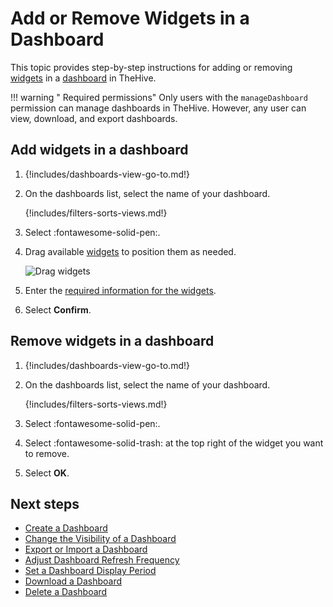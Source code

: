 # Add or Remove Widgets in a Dashboard

This topic provides step-by-step instructions for adding or removing [widgets](widgets-dashboards.md) in a [dashboard](about-dashboards.md) in TheHive.

!!! warning "<!-- md:version 5.4 --> Required permissions"
    Only users with the `manageDashboard` permission can manage dashboards in TheHive. However, any user can view, download, and export dashboards.

## Add widgets in a dashboard

1. {!includes/dashboards-view-go-to.md!}

2. On the dashboards list, select the name of your dashboard.

    {!includes/filters-sorts-views.md!}

3. Select :fontawesome-solid-pen:.

4. Drag available [widgets](widgets-dashboards.md) to position them as needed.

    ![Drag widgets](../../../images/user-guides/analyst-corner/dashboard/drag-widgets.gif)

5. Enter the [required information for the widgets](widgets-dashboards.md).

6. Select **Confirm**.

## Remove widgets in a dashboard

1. {!includes/dashboards-view-go-to.md!}

2. On the dashboards list, select the name of your dashboard.

    {!includes/filters-sorts-views.md!}

3. Select :fontawesome-solid-pen:.

4. Select :fontawesome-solid-trash: at the top right of the widget you want to remove.

5. Select **OK**.

<h2>Next steps</h2>

* [Create a Dashboard](create-a-dashboard.md)
* [Change the Visibility of a Dashboard](change-visibility-of-a-dashboard.md)
* [Export or Import a Dashboard](export-import-a-dashboard.md)
* [Adjust Dashboard Refresh Frequency](adjust-dashboard-refresh-frequency.md)
* [Set a Dashboard Display Period](set-dashboard-display-period.md)
* [Download a Dashboard](download-a-dashboard.md)
* [Delete a Dashboard](delete-a-dashboard.md)